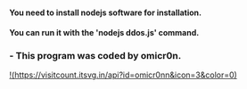 
#### You need to install nodejs software for installation.
#### You can run it with the 'nodejs ddos.js' command.


###             - This program was coded by omicr0n.


[!(https://visitcount.itsvg.in/api?id=omicr0nn&icon=3&color=0)](https://visitcount.itsvg.in)
